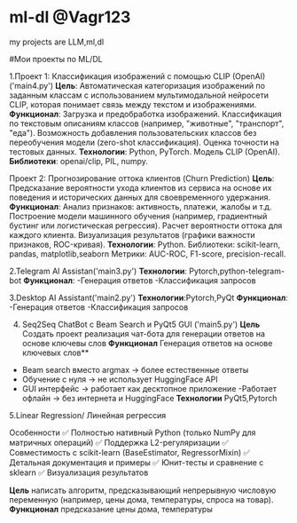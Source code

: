 # ml-dl  @Vagr123
my projects are LLM,ml,dl

#Мои проекты по ML/DL

1.Проект 1: Классификация изображений с помощью CLIP (OpenAI)  ('main4.py')
**Цель**:
Автоматическая категоризация изображений по заданным классам с использованием мультимодальной нейросети CLIP, которая понимает связь между текстом и изображениями.
**Функционал**:
Загрузка и предобработка изображений.
Классификация по текстовым описаниям классов (например, "животные", "транспорт", "еда").
Возможность добавления пользовательских классов без переобучения модели (zero-shot классификация).
Оценка точности на тестовых данных.
**Технологии**:
Python, PyTorch.
Модель CLIP (OpenAI).
**Библиотеки**: openai/clip, PIL, numpy.

Проект 2: Прогнозирование оттока клиентов (Churn Prediction)
**Цель**:
Предсказание вероятности ухода клиентов из сервиса на основе их поведения и исторических данных для своевременного удержания.
**Функционал**:
Анализ признаков: активность, платежи, жалобы и т.д.
Построение модели машинного обучения (например, градиентный бустинг или логистическая регрессия).
Расчет вероятности оттока для каждого клиента.
Визуализация результатов (графики важности признаков, ROC-кривая).
**Технологии**:
Python.
Библиотеки: scikit-learn, pandas, matplotlib,seaborn
Метрики: AUC-ROC, F1-score, precision-recall.

2.Telegram AI Assistan('main3.py')
**Технологии**: Pytorch,python-telegram-bot
**Функционал**:
-Генерация ответов
-Классификация запросов

3.Desktop AI Assistant('main2.py')
**Технологии**:Pytorch,PyQt
**Функционал**:
-Генерация ответов
-Классификация запросов

4. Seq2Seq ChatBot с Beam Search и PyQt5 GUI ('main5.py')
   **Цель** Создать проект реализация чат-бота для генерации ответов на основе ключевы слов
   **Функционал** Генерация ответов на основе ключевых слов**
- Beam search вместо argmax → более естественные ответы
- Обучение с нуля → не использует HuggingFace API
- GUI интерфейс → работает как десктопное приложение
-Работает офлайн → без интернета и HuggingFace
**Технологии** PyQt5,Pytorch

5.Linear Regression/ Линейная регрессия 

Особенности
✅ Полностью нативный Python (только NumPy для матричных операций)
✅ Поддержка L2-регуляризации
✅ Совместимость с scikit-learn (BaseEstimator, RegressorMixin)
✅ Детальная документация и примеры
✅ Юнит-тесты и сравнение с sklearn
✅ Визуализация результатов

**Цель** написать алгоритм, предсказывающий непрерывную числовую переменную  (например, цены дома, температуры, спроса на товар).
**Функционал** предсказание цены дома, температуры 

